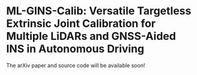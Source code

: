 # ML-GINS-Calib: Versatile Targetless Extrinsic Joint Calibration for Multiple LiDARs and GNSS-Aided INS in Autonomous Driving
The arXiv paper and source code will be available soon!
